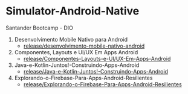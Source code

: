 # Simulator-Android-Native
Santander Bootcamp - DIO
1. Desenvolvimento Mobile Nativo para Android
    - [release/desenvolvimento-mobile-nativo-android](https://github.com/lucasac04/Simulator-Android-Native/tree/release/desenvolvimento-mobile-nativo-android)
2. Componentes, Layouts e UI/UX Em Apps Android
    - [release/Componentes-Layouts-e-UI/UX-Em-Apps-Android](https://github.com/lucasac04/Simulator-Android-Native/tree/release/Componentes-Layouts-e-UI/UX-Em-Apps-Android)
3. Java-e-Kotlin-Juntos!-Construindo-Apps-Android
    - [release/Java-e-Kotlin-Juntos!-Construindo-Apps-Android](https://github.com/lucasac04/Simulator-Android-Native/tree/release/Java-e-Kotlin-Juntos!-Construindo-Apps-Android)
4. Explorando-o-Firebase-Para-Apps-Android-Resilientes
    - [release/Explorando-o-Firebase-Para-Apps-Android-Resilientes](https://github.com/lucasac04/Simulator-Android-Native/tree/release/Explorando-o-Firebase-Para-Apps-Android-Resilientes)
